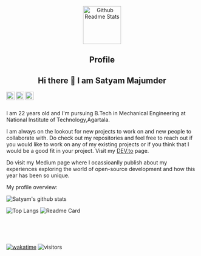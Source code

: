 <p align="center">
 <img width="100px" src="https://res.cloudinary.com/anuraghazra/image/upload/v1594908242/logo_ccswme.svg" align="center" alt="Github Readme Stats" />
 <h2 align="center">Profile</h2>
</p>

<h2 align="center"> Hi there 👋 I am Satyam Majumder</h2>
<!-- (https://Xlaton25.github.io) -->

<a href="https://in.linkedin.com/in/satyam-majumder-490027165">
  <img align="left" alt="Satyam's LinkdeIN" width="22px" src="https://upload.wikimedia.org/wikipedia/commons/8/81/LinkedIn_icon.svg" />
</a>
<a href="https://leetcode.com/Xlaton/">
  <img align="left" alt="Satyam's Leetcode" width="22px" src="https://upload.wikimedia.org/wikipedia/commons/a/ab/LeetCode_logo_white_no_text.svg" />
</a>
<a href="https://medium.com/@xlaton">
  <img align="left" alt="Satyam's Leetcode" width="22px" src="https://upload.wikimedia.org/wikipedia/commons/e/ec/Medium_logo_Monogram.svg"/>
</a>
<br />
<br />

<div>
 <p>

I am 22 years old and I'm pursuing B.Tech in Mechanical Engineering at National Institute of Technology,Agartala. 


I am always on the lookout for new projects to work on and new people to collaborate with. Do check out my repositories and feel free to reach out if you would like to work on any of my existing projects or if you think that I would be a good fit in your project. Visit my [DEV.to](https://dev.to/xlaton25) page.



Do visit my Medium page where I ocassioanlly publish about my experiences exploring the world of open-source development and how this year has been so unique. 

</h4>
</div>

<div><p>My profile overview: </p></div>

![Satyam's github stats](https://github-readme-stats.vercel.app/api?username=Xlaton25&show_icons=true)
<!-- ![Satyam's GitHub stats](https://github-readme-stats.vercel.app/api?username=Xlaton25&show_icons=true&theme=transparent) -->
![Top Langs](https://github-readme-stats.vercel.app/api/top-langs/?username=Xlaton25&layout=compact)
![Readme Card](https://github-readme-stats.vercel.app/api/pin/?username=Xlaton25&repo=dsa)
<!-- [![willianrod's wakatime stats](https://github-readme-stats.vercel.app/api/wakatime?username=ce8c4920-072a-477d-b79b-058d25f3f868)](https://github.com/xlaton25/github-readme-stats) -->
<br />
<br />
<br />

[![wakatime](https://wakatime.com/badge/user/ce8c4920-072a-477d-b79b-058d25f3f868.svg)](https://wakatime.com/@ce8c4920-072a-477d-b79b-058d25f3f868)
![visitors](https://komarev.com/ghpvc/?username=Xlaton25)



